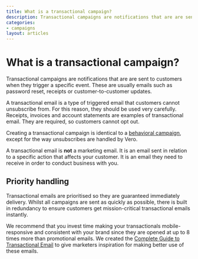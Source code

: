 ```yaml
---
title: What is a transactional campaign?
description: Transactional campaigns are notifications that are are sent to customers when they trigger a specific event. These are usually emails such as password reset, receipts or customer-to-customer updates.
categories:
- campaigns
layout: articles
---
```


# What is a transactional campaign?

Transactional campaigns are notifications that are are sent to customers when they trigger a specific event. These are usually emails such as password reset, receipts or customer-to-customer updates.

A transactional email is a type of triggered email that customers cannot unsubscribe from. For this reason, they should be used very carefully. Receipts, invoices and account statements are examples of transactional email. They are required, so customers cannot opt out.

Creating a transactional campaign is identical to a [behavioral campaign](/articles/what-is-a-behavioral-campaign.html), except for the way unsubscribes are handled by Vero.

A transactional email is **not** a marketing email. It is an email sent in relation to a specific action that affects your customer. It is an email they need to receive in order to conduct business with you.

## Priority handling

Transactional emails are prioritised so they are guaranteed immediately delivery. Whilst all campaigns are sent as quickly as possible, there is built in redundancy to ensure customers get mission-critical transactional emails instantly.

We recommend that you invest time making your transactionals mobile-responsive and consistent with your brand since they are opened at up to 8 times more than promotional emails. We created the [Complete Guide to Transactional Email](http://blog.getvero.com/guides/the-complete-guide-to-transactional-email/) to give marketers inspiration for making better use of these emails.